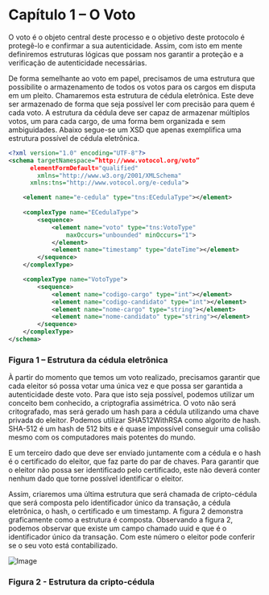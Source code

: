 
# Capítulo 1 – O Voto

O voto é o objeto central deste processo e o objetivo deste protocolo é protegê-lo e confirmar a sua autenticidade. Assim, com isto em mente definiremos estruturas lógicas que possam nos garantir a proteção e a verificação de autenticidade necessárias.

De forma semelhante ao voto em papel, precisamos de uma estrutura que possibilite o armazenamento de todos os votos para os cargos em disputa em um pleito. Chamaremos esta estrutura de cédula eletrônica. Este deve ser armazenado de forma que seja possível ler com precisão para quem é cada voto. A estrutura da cédula deve ser capaz de armazenar múltiplos votos, um para cada cargo, de uma forma bem organizada e sem ambiguidades. Abaixo segue-se um XSD que apenas exemplifica uma estrutura possível de cédula eletrônica.

``` xml
<?xml version="1.0" encoding="UTF-8"?>
<schema targetNamespace=”http://www.votocol.org/voto”
	  elementFormDefault="qualified"
        xmlns="http://www.w3.org/2001/XMLSchema"
	  xmlns:tns="http://www.votocol.org/e-cedula">

    <element name="e-cedula" type="tns:ECedulaType"></element>
    
    <complexType name="ECedulaType">
    	<sequence>
    		<element name="voto" type="tns:VotoType"
    			maxOccurs="unbounded" minOccurs="1">
    		</element>
    		<element name="timestamp" type="dateTime"></element>
    	</sequence>
    </complexType>

    <complexType name="VotoType">
    	<sequence>
    		<element name="codigo-cargo" type="int"></element>
    		<element name="codigo-candidato" type="int"></element>
    		<element name="nome-cargo" type="string"></element>
    		<element name="nome-candidato" type="string"></element>
    	</sequence>
    </complexType>
</schema>
```
### Figura 1 – Estrutura da cédula eletrônica

À partir do momento que temos um voto realizado, precisamos garantir que cada eleitor só possa votar uma única vez e que possa ser garantida a autenticidade deste voto. Para que isto seja possível, podemos utilizar um conceito bem conhecido, a criptografia assimétrica. O voto não será critografado, mas será gerado um hash para a cédula utilizando uma chave privada do eleitor. Podemos utilizar SHA512WithRSA como algorito de hash. SHA-512 é um hash de 512 bits e é quase impossível conseguir uma colisão mesmo com os computadores mais potentes do mundo.

E um terceiro dado que deve ser enviado juntamente com a cédula e o hash é o certificado do eleitor, que faz parte do par de chaves. Para garantir que o eleitor não possa ser identificado pelo certificado, este não deverá conter nenhum dado que torne possível identificar o eleitor.

Assim, criaremos uma última estrutura que será chamada de cripto-cédula que será composta pelo identificador único da transação, a cédula eletrônica, o hash, o certificado e um timestamp. A figura 2 demonstra graficamente como a estrutura é composta. Observando a figura 2, podemos observar que existe um campo chamado uuid e que é o identificador único da transação. Com este número o eleitor pode conferir se o seu voto está contabilizado.

![Image](../src/cripto-cedula.png)
### Figura 2 - Estrutura da cripto-cédula
